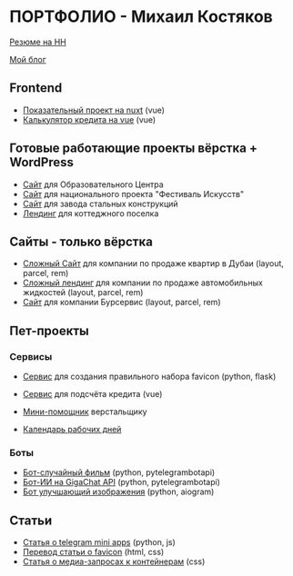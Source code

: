 # ПОРТФОЛИО - Михаил Костяков

[Резюме на HH](https://hh.ru/resume/cd65d997ff086510d00039ed1f3058784f526b)

[Мой блог](https://blog.mihailgok.ru/)

## Frontend
- [Показательный проект на nuxt](fronts/cryptojob/) (vue)
- [Калькулятор кредита на vue](fronts/credit/) (vue)


## Готовые работающие проекты вёрстка + WordPress
- [Сайт](https://cleverstudy.ru/) для Образовательного Центра
- [Сайт](https://festivaliskusstv.ru/) для национального проекта "Фестиваль Искусств"
- [Сайт](https://zsk-m.ru/) для завода стальных конструкций
- [Лендинг](https://kleverpark.com/) для коттеджного поселка

## Сайты - только вёрстка

- [Сложный Сайт](layouts/dubai/) для компании по продаже квартир в Дубаи (layout, parcel, rem)
- [Сложный лендинг](layouts/exline/) для компании по продаже автомобильных жидкостей (layout, parcel, rem)
- [Сайт](layouts/BUR/) для компании Бурсервис (layout, parcel, rem)


## Пет-проекты

### Сервисы

- [Сервис](https://иконкисайта.рф/) для создания правильного набора favicon (python, flask)
- [Сервис](https://credit.mihailgok.ru/) для подсчёта кредита (vue)

- [Мини-помощник](https://helper.mihailgok.ru/) верстальщику
- [Календарь рабочих дней](https://workdays.mihailgok.ru/) 


### Боты
- [Бот-случайный фильм](https://t.me/rate_rub_currency_bot) (python, pytelegrambotapi)
- [Бот-ИИ на GigaChat API](https://t.me/gigagokbot) (python, pytelegrambotapi)
- [Бот улучшающий изображения](https://t.me/upscale_img_bot) (python, aiogram)


## Статьи
- [Статья о telegram mini apps](https://habr.com/ru/articles/666278/) (python, js)
- [Перевод статьи о favicon]() (html, css)
- [Статья о медиа-запросах к контейнерам](https://habr.com/ru/articles/697456/) (css)


